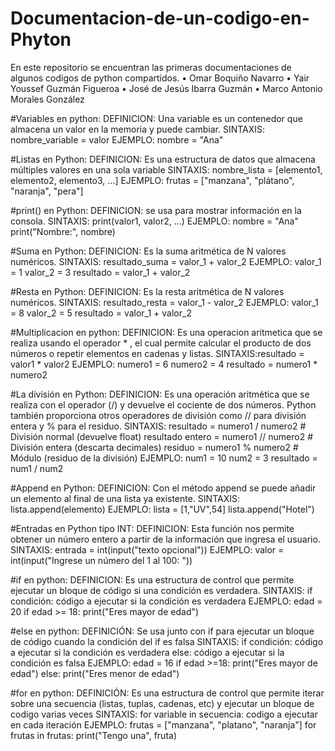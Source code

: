 # Documentacion-de-un-codigo-en-Phyton
En este repositorio se encuentran las primeras documentaciones de algunos codigos de python compartidos.
•	Omar Boquiño Navarro
•	Yair Youssef Guzmán Figueroa
•	José de Jesús Ibarra Guzmán
•	Marco Antonio Morales González


#Variables en python: DEFINICION: Una variable es un contenedor que almacena un valor en la memoria y puede cambiar.
                      SINTAXIS: nombre_variable = valor 
                      EJEMPLO: nombre = "Ana"
                      
#Listas en Python:    DEFINICION: Es una estructura de datos que almacena múltiples valores en una sola variable
                      SINTAXIS: nombre_lista = [elemento1, elemento2, elemento3, ...]
                      EJEMPLO: frutas = ["manzana", "plátano", "naranja", "pera"]
                      
#print() en Python:   DEFINICION: se usa para mostrar información en la consola.
                      SINTAXIS: print(valor1, valor2, ...)
                      EJEMPLO: nombre = "Ana"
                               print("Nombre:", nombre) 

#Suma en Python: DEFINICION: Es la suma aritmética de N valores numéricos.
                      SINTAXIS: resultado_suma = valor_1 + valor_2 
                      EJEMPLO: valor_1 = 1
                               valor_2 = 3
                               resultado = valor_1 + valor_2

#Resta en Python: DEFINICION: Es la resta aritmética de N valores numéricos.
                      SINTAXIS: resultado_resta = valor_1 - valor_2 
                      EJEMPLO: valor_1 = 8
                               valor_2 = 5
                               resultado = valor_1 + valor_2

#Multiplicacion en python: DEFINICION: Es una operacion aritmetica que se realiza usando el operador * ,
                           el cual permite calcular el producto de dos números o repetir elementos en cadenas y listas.
                           SINTAXIS:resultado = valor1 * valor2
                           EJEMPLO:  numero1 = 6
                                     numero2 = 4
                                     resultado = numero1 * numero2
               
#La división en Python: DEFINICION: Es una operación aritmética que se realiza con el operador (/)  y devuelve el                                             cociente de dos números. Python también proporciona otros operadores de división como                                     // para división entera y % para el residuo.
                        SINTAXIS: resultado = numero1 / numero2  # División normal (devuelve float)
                                  resultado entero = numero1 // numero2  # División entera (descarta decimales)
                                  residuo = numero1 % numero2  # Módulo (residuo de la división) 
                        EJEMPLO: num1 = 10
                                 num2 = 3
                                 resultado = num1 / num2
                   
#Append en Python: DEFINICION: Con el método append se puede añadir un elemento al final de una lista ya existente.
                   SINTAXIS: lista.append(elemento)
                   EJEMPLO: lista = [1,"UV",54]
                            lista.append("Hotel")

#Entradas en Python tipo INT: DEFINICION: Esta función nos permite obtener un número entero a partir de la información que ingresa el usuario.
                              SINTAXIS: entrada = int(input("texto opcional"))
                              EJEMPLO: valor = int(input("Ingrese un número del 1 al 100: "))

#if en python: DEFINICION: Es una estructura de control que permite ejecutar un bloque de código si una condición es verdadera.
               SINTAXIS: if condición:
                           código a ejecutar si la condición es verdadera
               EJEMPLO: edad = 20
                        if edad >= 18:
                          print("Eres mayor de edad")

#else en python: DEFINICIÓN: Se usa junto con if para ejecutar un bloque de código cuando la condición del if es falsa
                 SINTAXIS: if condición:
                             código a ejecutar si la condición es verdadera
                           else:
                             código a ejecutar si la condición es falsa
                 EJEMPLO: edad = 16
                          if edad >=18:
                            print("Eres mayor de edad")
                          else:
                            print("Eres menor de edad")

#for en python: DEFINICIÓN: Es una estructura de control que permite iterar sobre una secuencia (listas, tuplas, cadenas, etc) y ejecutar un bloque de codigo varias veces
                SINTAXIS: for variable in secuencia:
                            codigo a ejecutar en cada iteración
                EJEMPLO: frutas = ["manzana", "platano", "naranja"]
                         for frutas in frutas:
                           print("Tengo una", fruta)
